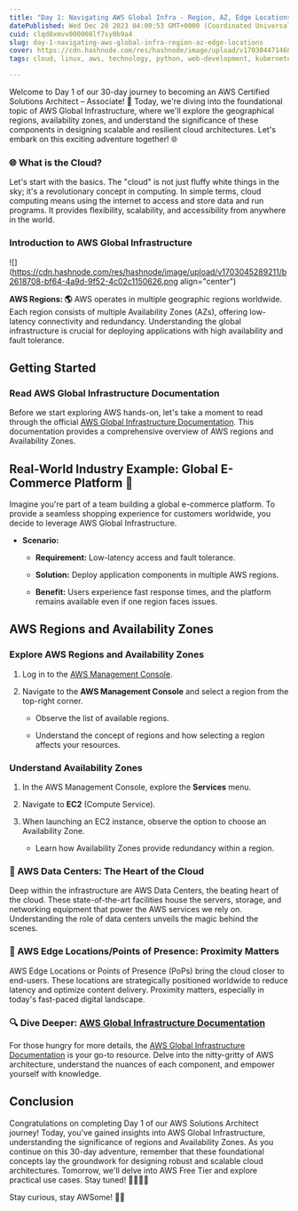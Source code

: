 ```yaml
---
title: "Day 1: Navigating AWS Global Infra - Region, AZ, Edge Locations 🌍"
datePublished: Wed Dec 20 2023 04:00:53 GMT+0000 (Coordinated Universal Time)
cuid: clqd8xmvv000008lf7sy0b9a4
slug: day-1-navigating-aws-global-infra-region-az-edge-locations
cover: https://cdn.hashnode.com/res/hashnode/image/upload/v1703044714689/3d0cdfcf-3972-47f6-91fa-f6398fe259c9.gif
tags: cloud, linux, aws, technology, python, web-development, kubernetes, technical-writing-1, aws-certified-solutions-architect-associate, solutionarchitect, 90daysofdevops, trainwithshubham

---
```


Welcome to Day 1 of our 30-day journey to becoming an AWS Certified Solutions Architect – Associate! 🚀 Today, we're diving into the foundational topic of AWS Global Infrastructure, where we'll explore the geographical regions, availability zones, and understand the significance of these components in designing scalable and resilient cloud architectures. Let's embark on this exciting adventure together! 🌐

### **🌐 What is the Cloud?**

Let's start with the basics. The "cloud" is not just fluffy white things in the sky; it's a revolutionary concept in computing. In simple terms, cloud computing means using the internet to access and store data and run programs. It provides flexibility, scalability, and accessibility from anywhere in the world.

### Introduction to AWS Global Infrastructure

![](https://cdn.hashnode.com/res/hashnode/image/upload/v1703045289211/b2618708-bf64-4a9d-9f52-4c02c1150626.png align="center")

**AWS Regions: 🌎** AWS operates in multiple geographic regions worldwide. Each region consists of multiple Availability Zones (AZs), offering low-latency connectivity and redundancy. Understanding the global infrastructure is crucial for deploying applications with high availability and fault tolerance.

## Getting Started

### Read AWS Global Infrastructure Documentation

Before we start exploring AWS hands-on, let's take a moment to read through the official [AWS Global Infrastructure Documentation](https://docs.aws.amazon.com/general/latest/gr/rande.html). This documentation provides a comprehensive overview of AWS regions and Availability Zones.

## Real-World Industry Example: Global E-Commerce Platform 🛒

Imagine you're part of a team building a global e-commerce platform. To provide a seamless shopping experience for customers worldwide, you decide to leverage AWS Global Infrastructure.

* **Scenario:**
    
    * **Requirement:** Low-latency access and fault tolerance.
        
    * **Solution:** Deploy application components in multiple AWS regions.
        
    * **Benefit:** Users experience fast response times, and the platform remains available even if one region faces issues.
        

## AWS Regions and Availability Zones

### Explore AWS Regions and Availability Zones

1. Log in to the [AWS Management Console](https://aws.amazon.com/console/).
    
2. Navigate to the **AWS Management Console** and select a region from the top-right corner.
    
    * Observe the list of available regions.
        
    * Understand the concept of regions and how selecting a region affects your resources.
        

### Understand Availability Zones

1. In the AWS Management Console, explore the **Services** menu.
    
2. Navigate to **EC2** (Compute Service).
    
3. When launching an EC2 instance, observe the option to choose an Availability Zone.
    
    * Learn how Availability Zones provide redundancy within a region.
        

### **💽 AWS Data Centers: The Heart of the Cloud**

Deep within the infrastructure are AWS Data Centers, the beating heart of the cloud. These state-of-the-art facilities house the servers, storage, and networking equipment that power the AWS services we rely on. Understanding the role of data centers unveils the magic behind the scenes.

### **🔗 AWS Edge Locations/Points of Presence: Proximity Matters**

AWS Edge Locations or Points of Presence (PoPs) bring the cloud closer to end-users. These locations are strategically positioned worldwide to reduce latency and optimize content delivery. Proximity matters, especially in today's fast-paced digital landscape.

### **🔍 Dive Deeper:** [**AWS Global Infrastructure Documentation**](https://infrastructure.aws/)

For those hungry for more details, the [AWS Global Infrastructure Documentation](https://infrastructure.aws/) is your go-to resource. Delve into the nitty-gritty of AWS architecture, understand the nuances of each component, and empower yourself with knowledge.

## Conclusion

Congratulations on completing Day 1 of our AWS Solutions Architect journey! Today, you've gained insights into AWS Global Infrastructure, understanding the significance of regions and Availability Zones. As you continue on this 30-day adventure, remember that these foundational concepts lay the groundwork for designing robust and scalable cloud architectures. Tomorrow, we'll delve into AWS Free Tier and explore practical use cases. Stay tuned! 👩‍💻👨‍💻

Stay curious, stay AWSome! 🚀🌐